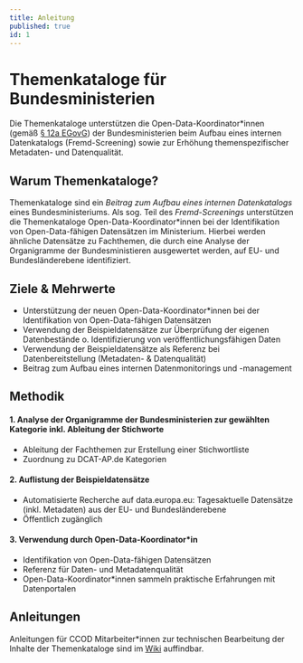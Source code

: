 ```yaml
---
title: Anleitung
published: true
id: 1
---
```


# Themenkataloge für Bundesministerien

Die Themenkataloge unterstützen die Open-Data-Koordinator*innen (gemäß [§ 12a EGovG](https://www.gesetze-im-internet.de/egovg/__12a.html)) der Bundesministerien beim Aufbau eines internen Datenkatalogs (Fremd-Screening) sowie zur Erhöhung themenspezifischer Metadaten- und Datenqualität.

## Warum Themenkataloge?
Themenkataloge sind ein *Beitrag zum Aufbau eines internen Datenkatalogs* eines Bundesministeriums. Als sog. Teil des _Fremd-Screenings_ unterstützen die Themenkataloge Open-Data-Koordinator*innen bei der Identifikation von Open-Data-fähigen Datensätzen im Ministerium. Hierbei werden ähnliche Datensätze zu Fachthemen, die durch eine Analyse der Organigramme der Bundesministieren ausgewertet werden, auf EU- und Bundesländerebene identifiziert.

## Ziele & Mehrwerte
- Unterstützung der neuen Open-Data-Koordinator*innen bei der Identifikation von Open-Data-fähigen Datensätzen
- Verwendung der Beispieldatensätze zur Überprüfung der eigenen Datenbestände o. Identifizierung von veröffentlichungsfähigen Daten
- Verwendung der Beispieldatensätze als Referenz bei Datenbereitstellung (Metadaten- & Datenqualität)
- Beitrag zum Aufbau eines internen Datenmonitorings und -management

## Methodik
#### 1. Analyse der Organigramme der Bundesministerien zur gewählten Kategorie inkl. Ableitung der Stichworte
- Ableitung der Fachthemen zur Erstellung einer Stichwortliste
- Zuordnung zu DCAT-AP.de Kategorien
#### 2. Auflistung der Beispieldatensätze
- Automatisierte Recherche auf data.europa.eu: Tagesaktuelle Datensätze (inkl. Metadaten) aus der EU- und Bundesländerebene
- Öffentlich zugänglich
#### 3. Verwendung durch Open-Data-Koordinator*in
- Identifikation von Open-Data-fähigen Datensätzen
- Referenz für Daten- und Metadatenqualität
- Open-Data-Koordinator*innen sammeln praktische Erfahrungen mit Datenportalen

## Anleitungen 
Anleitungen für CCOD Mitarbeiter*innen zur technischen Bearbeitung der Inhalte der Themenkataloge sind im [Wiki](https://github.com/opendatabund/themenkataloge/wiki) auffindbar.
